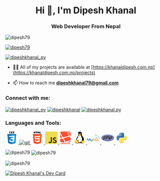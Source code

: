 <h1 align="center">Hi 👋, I'm Dipesh Khanal</h1>
<h3 align="center">Web Developer From Nepal</h3>

<p align="left"> <img src="https://komarev.com/ghpvc/?username=dipesh79&label=Profile%20views&color=0e75b6&style=flat" alt="dipesh79" /> </p>

<p align="left"> <a href="https://github.com/ryo-ma/github-profile-trophy"><img src="https://github-profile-trophy.vercel.app/?username=dipesh79" alt="dipesh79" /></a> </p>

<p align="left"> <a href="https://twitter.com/dipeshkhanal_py" target="blank"><img src="https://img.shields.io/twitter/follow/dipeshkhanal_py?logo=twitter&style=for-the-badge" alt="dipeshkhanal_py" /></a> </p>

- 👨‍💻 All of my projects are available at [https://khanaldipesh.com.np](https://khanaldipesh.com.np/projects)

- 📫 How to reach me **dipeshkhanal79@gmail.com**

<h3 align="left">Connect with me:</h3>
<p align="left">
<a href="https://twitter.com/dipeshkhanal_py" target="blank"><img align="center" src="https://raw.githubusercontent.com/rahuldkjain/github-profile-readme-generator/master/src/images/icons/Social/twitter.svg" alt="dipeshkhanal_py" height="30" width="40" /></a>
<a href="https://linkedin.com/in/dipeshkhanal" target="blank"><img align="center" src="https://raw.githubusercontent.com/rahuldkjain/github-profile-readme-generator/master/src/images/icons/Social/linked-in-alt.svg" alt="dipeshkhanal" height="30" width="40" /></a>
<a href="https://instagram.com/dipeshkhanal.py" target="blank"><img align="center" src="https://raw.githubusercontent.com/rahuldkjain/github-profile-readme-generator/master/src/images/icons/Social/instagram.svg" alt="dipeshkhanal.py" height="30" width="40" /></a>
</p>

<h3 align="left">Languages and Tools:</h3>
<p align="left"> <a href="https://www.w3schools.com/css/" target="_blank" rel="noreferrer"> <img src="https://raw.githubusercontent.com/devicons/devicon/master/icons/css3/css3-original-wordmark.svg" alt="css3" width="40" height="40"/> </a> <a href="https://git-scm.com/" target="_blank" rel="noreferrer"> <img src="https://www.vectorlogo.zone/logos/git-scm/git-scm-icon.svg" alt="git" width="40" height="40"/> </a> <a href="https://www.w3.org/html/" target="_blank" rel="noreferrer"> <img src="https://raw.githubusercontent.com/devicons/devicon/master/icons/html5/html5-original-wordmark.svg" alt="html5" width="40" height="40"/> </a> <a href="https://developer.mozilla.org/en-US/docs/Web/JavaScript" target="_blank" rel="noreferrer"> <img src="https://raw.githubusercontent.com/devicons/devicon/master/icons/javascript/javascript-original.svg" alt="javascript" width="40" height="40"/> </a> <a href="https://laravel.com/" target="_blank" rel="noreferrer"> <img src="https://raw.githubusercontent.com/devicons/devicon/master/icons/laravel/laravel-plain-wordmark.svg" alt="laravel" width="40" height="40"/> </a> <a href="https://www.linux.org/" target="_blank" rel="noreferrer"> <img src="https://raw.githubusercontent.com/devicons/devicon/master/icons/linux/linux-original.svg" alt="linux" width="40" height="40"/> </a> <a href="https://www.mysql.com/" target="_blank" rel="noreferrer"> <img src="https://raw.githubusercontent.com/devicons/devicon/master/icons/mysql/mysql-original-wordmark.svg" alt="mysql" width="40" height="40"/> </a> <a href="https://www.php.net" target="_blank" rel="noreferrer"> <img src="https://raw.githubusercontent.com/devicons/devicon/master/icons/php/php-original.svg" alt="php" width="40" height="40"/> </a> <a href="https://www.python.org" target="_blank" rel="noreferrer"> <img src="https://raw.githubusercontent.com/devicons/devicon/master/icons/python/python-original.svg" alt="python" width="40" height="40"/> </a> </p>

<p><img align="left" src="https://github-readme-stats.vercel.app/api/top-langs?username=dipesh79&show_icons=true&locale=en&layout=compact" alt="dipesh79" /></p>

<p>&nbsp;<img align="center" src="https://github-readme-stats.vercel.app/api?username=dipesh79&show_icons=true&locale=en" alt="dipesh79" /></p>

<p><img align="center" src="https://github-readme-streak-stats.herokuapp.com/?user=dipesh79&" alt="dipesh79" /></p>

<a href="https://app.daily.dev/dipesh79"><img src="https://api.daily.dev/devcards/v2/taFbAHKkMKrPjlFu1Zg75.png?type=wide&r=03o" width="652" alt="Dipesh Khanal's Dev Card"/></a>
